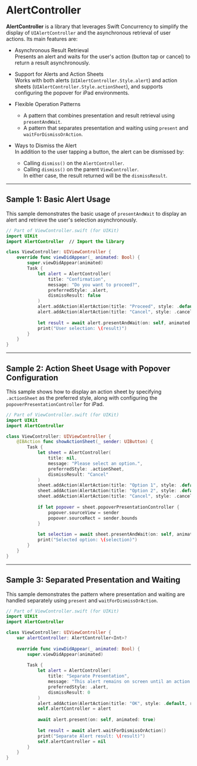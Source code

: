 # AlertController

**AlertController** is a library that leverages Swift Concurrency to simplify the display of `UIAlertController` and the asynchronous retrieval of user actions. Its main features are:

- Asynchronous Result Retrieval  
  Presents an alert and waits for the user's action (button tap or cancel) to return a result asynchronously.

- Support for Alerts and Action Sheets  
  Works with both alerts (`UIAlertController.Style.alert`) and action sheets (`UIAlertController.Style.actionSheet`), and supports configuring the popover for iPad environments.

- Flexible Operation Patterns  
  - A pattern that combines presentation and result retrieval using `presentAndWait`.
  - A pattern that separates presentation and waiting using `present` and `waitForDismissOrAction`.

- Ways to Dismiss the Alert  
  In addition to the user tapping a button, the alert can be dismissed by:
  - Calling `dismiss()` on the `AlertController`.
  - Calling `dismiss()` on the parent `ViewController`.  
  In either case, the result returned will be the `dismissResult`.

---

## **Sample 1: Basic Alert Usage**

This sample demonstrates the basic usage of `presentAndWait` to display an alert and retrieve the user's selection asynchronously.

```swift
// Part of ViewController.swift (for UIKit)
import UIKit
import AlertController  // Import the library

class ViewController: UIViewController {
    override func viewDidAppear(_ animated: Bool) {
        super.viewDidAppear(animated)
        Task {
            let alert = AlertController(
                title: "Confirmation",
                message: "Do you want to proceed?",
                preferredStyle: .alert,
                dismissResult: false
            )
            alert.addAction(AlertAction(title: "Proceed", style: .default, result: true), isPreferred: true)
            alert.addAction(AlertAction(title: "Cancel", style: .cancel, result: false))
            
            let result = await alert.presentAndWait(on: self, animated: true)
            print("User selection: \(result)")
        }
    }
}
```

---

## **Sample 2: Action Sheet Usage with Popover Configuration**

This sample shows how to display an action sheet by specifying `.actionSheet` as the preferred style, along with configuring the `popoverPresentationController` for iPad.

```swift
// Part of ViewController.swift (for UIKit)
import UIKit
import AlertController

class ViewController: UIViewController {
    @IBAction func showActionSheet(_ sender: UIButton) {
        Task {
            let sheet = AlertController(
                title: nil,
                message: "Please select an option.",
                preferredStyle: .actionSheet,
                dismissResult: "Cancel"
            )
            sheet.addAction(AlertAction(title: "Option 1", style: .default, result: "Option1"))
            sheet.addAction(AlertAction(title: "Option 2", style: .default, result: "Option2"))
            sheet.addAction(AlertAction(title: "Cancel", style: .cancel, result: "Cancel"))
            
            if let popover = sheet.popoverPresentationController {
                popover.sourceView = sender
                popover.sourceRect = sender.bounds
            }
            
            let selection = await sheet.presentAndWait(on: self, animated: true)
            print("Selected option: \(selection)")
        }
    }
}
```

---

## **Sample 3: Separated Presentation and Waiting**

This sample demonstrates the pattern where presentation and waiting are handled separately using `present` and `waitForDismissOrAction`.

```swift
// Part of ViewController.swift (for UIKit)
import UIKit
import AlertController

class ViewController: UIViewController {
    var alertController: AlertController<Int>?
    
    override func viewDidAppear(_ animated: Bool) {
        super.viewDidAppear(animated)
        
        Task {
            let alert = AlertController(
                title: "Separate Presentation",
                message: "This alert remains on screen until an action is taken or it is dismissed manually.",
                preferredStyle: .alert,
                dismissResult: 0
            )
            alert.addAction(AlertAction(title: "OK", style: .default, result: 1))
            self.alertController = alert
            
            await alert.present(on: self, animated: true)
            
            let result = await alert.waitForDismissOrAction()
            print("Separate Alert result: \(result)")
            self.alertController = nil
        }
    }
}
```
